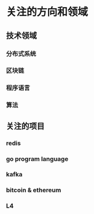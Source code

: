 # 关注的方向和领域

## 技术领域

### 分布式系统

### 区块链

### 程序语言

### 算法

## 关注的项目

### redis

### go program language

### kafka

### bitcoin & ethereum

### L4
